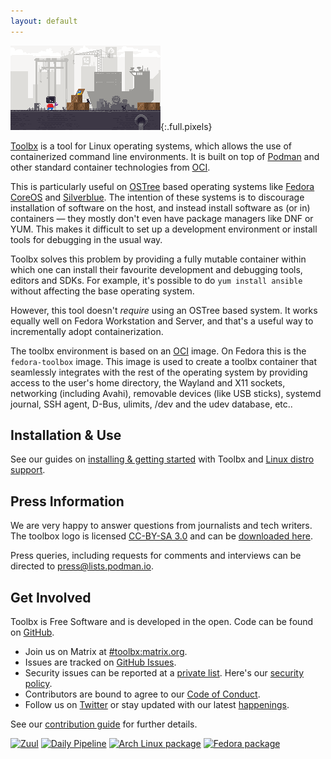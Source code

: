 ```yaml
---
layout: default
---
```


![Toolbx](assets/toolbox.gif){:.full.pixels}

[Toolbx](https://github.com/containers/toolbox) is a tool for Linux operating systems, which allows the use of containerized command line environments. It is built on top of [Podman](https://podman.io/) and other standard container technologies from [OCI](https://opencontainers.org/).

This is particularly useful on [OSTree](https://ostree.readthedocs.io/en/latest/) based operating systems like
[Fedora CoreOS](https://coreos.fedoraproject.org/) and [Silverblue](https://silverblue.fedoraproject.org/). The intention of these systems is to discourage installation of software on the host, and instead install software as (or in) containers — they mostly don't even have package managers like DNF or YUM. This makes it difficult to set up a development environment or install tools for debugging in the usual way.

Toolbx solves this problem by providing a fully mutable container within which one can install their favourite development and debugging tools, editors and SDKs. For example, it's possible to do `yum install ansible` without affecting the base operating system.

However, this tool doesn't *require* using an OSTree based system. It works equally well on Fedora Workstation and Server, and that's a useful way to incrementally adopt containerization.

The toolbx environment is based on an [OCI](https://www.opencontainers.org/) image. On Fedora this is the `fedora-toolbox` image. This image is used to create a toolbx container that seamlessly integrates with the rest of the operating system by providing access to the user's home directory, the Wayland and X11 sockets, networking (including Avahi), removable devices (like USB sticks), systemd journal, SSH agent, D-Bus, ulimits, /dev and the udev database, etc..


## Installation & Use

See our guides on [installing & getting started](install) with Toolbx and [Linux distro support](distros).

## Press Information
We are very happy to answer questions from journalists and tech writers. The toolbox logo is licensed [CC-BY-SA 3.0](https://creativecommons.org/licenses/by-sa/3.0/) and can be [downloaded here](/assets/logo/toolbx-logo.zip).

Press queries, including requests for comments and interviews can be directed to [press@lists.podman.io](mailto:press@lists.podman.io).


## Get Involved
Toolbx is Free Software and is developed in the open. Code can be found on [GitHub](https://github.com/containers/toolbox).

  * Join us on Matrix at [#toolbx:matrix.org](https://matrix.to/#/#toolbx:matrix.org).
  * Issues are tracked on [GitHub Issues](https://github.com/containers/toolbox/issues).
  * Security issues can be reported at a [private list](mailto:security@lists.podman.io). Here's our [security policy](https://github.com/containers/common/blob/main/SECURITY.md).
  * Contributors are bound to agree to our [Code of Conduct](https://github.com/containers/common/blob/main/CODE-OF-CONDUCT.md).
  * Follow us on [Twitter](https://twitter.com/containertoolbx) or stay updated with our latest [happenings](articles).

See our [contribution guide](https://github.com/containers/toolbox/blob/main/CONTRIBUTING.md) for further details.

[![Zuul](https://zuul-ci.org/gated.svg)](https://softwarefactory-project.io/zuul/t/local/builds?project=containers/toolbox) [![Daily Pipeline](https://softwarefactory-project.io/zuul/api/tenant/local/badge?project=containers/toolbox&pipeline=periodic)](https://softwarefactory-project.io/zuul/t/local/builds?project=containers%2Ftoolbox&pipeline=periodic) [![Arch Linux package](https://img.shields.io/archlinux/v/community/x86_64/toolbox)](https://www.archlinux.org/packages/community/x86_64/toolbox/) [![Fedora package](https://img.shields.io/fedora/v/toolbox/rawhide)](https://src.fedoraproject.org/rpms/toolbox/)